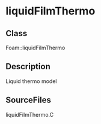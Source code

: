# liquidFilmThermo 
## Class
Foam::liquidFilmThermo

## Description
Liquid thermo model

## SourceFiles
liquidFilmThermo.C

